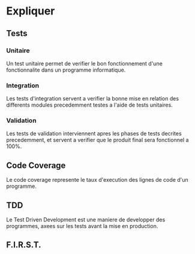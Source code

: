 # Expliquer

## Tests

### Unitaire

Un test unitaire permet de verifier le bon fonctionnement d'une fonctionnalite dans un programme informatique.
### Integration

Les tests d'integration servent a verifier la bonne mise en relation des differents modules precedemment testes a l'aide de tests unitaires.

### Validation

Les tests de validation interviennent apres les phases de tests decrites precedemment, et servent a verifier que le produit final sera fonctionnel a 100%.

## Code Coverage

Le code coverage represente le taux d'execution des lignes de code d'un programme.

## TDD

Le Test Driven Development est une maniere de developper des programmes, axees sur les tests avant la mise en production.

## F.I.R.S.T.

